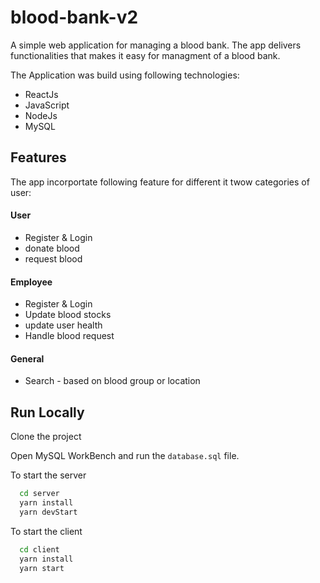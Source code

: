 # blood-bank-v2


A simple web application for managing a blood bank. The app delivers functionalities that makes it easy 
for managment of a blood bank.


The Application was build using following technologies: 
- ReactJs
- JavaScript
- NodeJs
- MySQL





## Features

The app incorportate following feature for different it twow categories of user: 

#### User
- Register & Login
- donate blood 
- request blood 

#### Employee
- Register & Login
- Update blood stocks
- update user health
- Handle blood request

#### General
- Search - based on blood group or location



## Run Locally

Clone the project



Open MySQL WorkBench and run the `database.sql` file. 

To start the server

```bash
  cd server             
  yarn install 
  yarn devStart          
```

To start the client

```bash
  cd client
  yarn install
  yarn start
```












<br/>
<br/>

